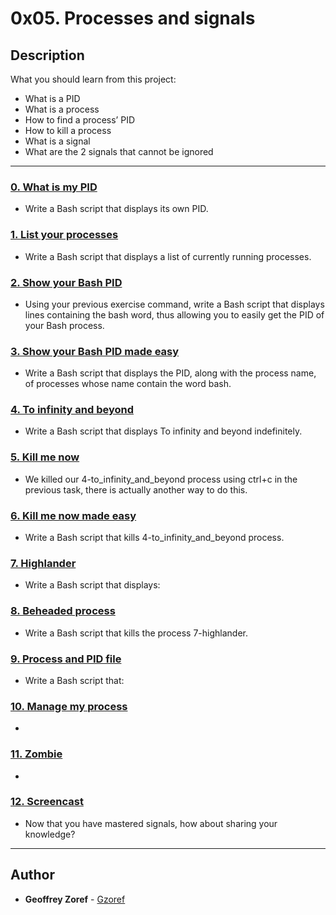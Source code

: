 # 0x05. Processes and signals

## Description
What you should learn from this project:

* What is a PID
* What is a process
* How to find a process’ PID
* How to kill a process
* What is a signal
* What are the 2 signals that cannot be ignored

---

### [0. What is my PID](./0-what-is-my-pid)
* Write a Bash script that displays its own PID.


### [1. List your processes](./1-list_your_processes)
* Write a Bash script that displays a list of currently running processes.


### [2. Show your Bash PID](./2-show_your_bash_pid)
* Using your previous exercise command, write a Bash script that displays lines containing the bash word, thus allowing you to easily get the PID of your Bash process.


### [3. Show your Bash PID made easy](./3-show_your_bash_pid_made_easy)
* Write a Bash script that displays the PID, along with the process name, of processes whose name contain the word bash.


### [4. To infinity and beyond](./4-to_infinity_and_beyond)
* Write a Bash script that displays To infinity and beyond indefinitely. 


### [5. Kill me now](./5-kill_me_now)
* We killed our 4-to_infinity_and_beyond process using ctrl+c in the previous task, there is actually another way to do this.


### [6. Kill me now made easy](./6-kill_me_now_made_easy)
* Write a Bash script that kills 4-to_infinity_and_beyond process.


### [7. Highlander](./7-highlander)
* Write a Bash script that displays: 


### [8. Beheaded process](./8-beheaded_process)
* Write a Bash script that kills the process 7-highlander.


### [9. Process and PID file](./100-process_and_pid_file)
* Write a Bash script that: 


### [10. Manage my process](./101-manage_my_process)
* 


### [11. Zombie](./102-zombie.c)
* 


### [12. Screencast](./103-screencast_unix_signal)
* Now that you have mastered signals, how about sharing your knowledge?

---

## Author
* **Geoffrey Zoref** - [Gzoref](https://github.com/Gzoref)